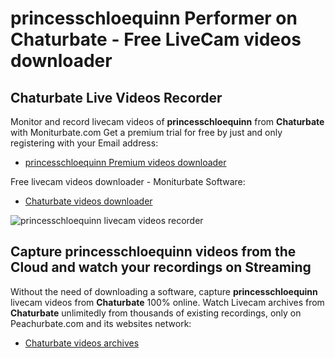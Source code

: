 # princesschloequinn Performer on Chaturbate - Free LiveCam videos downloader

## Chaturbate Live Videos Recorder

Monitor and record livecam videos of **princesschloequinn** from **Chaturbate** with Moniturbate.com
Get a premium trial for free by just and only registering with your Email address:
* [princesschloequinn Premium videos downloader](https://moniturbate.com/request-demo-licence-key.html)

Free livecam videos downloader - Moniturbate Software:
* [Chaturbate videos downloader](https://moniturbate.com/moniturbate-download-software.html)

![princesschloequinn livecam videos recorder](https://peachurnet.com/templates/moniturbate-software.png)


## Capture princesschloequinn videos from the Cloud and watch your recordings on Streaming

Without the need of downloading a software, capture **princesschloequinn** livecam videos from **Chaturbate** 100% online.
Watch Livecam archives from **Chaturbate** unlimitedly from thousands of existing recordings, only on Peachurbate.com and its websites network:
* [Chaturbate videos archives](https://peachurnet.com/)
